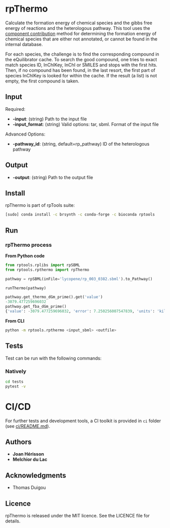 # rpThermo

Calculate the formation energy of chemical species and the gibbs free energy of reactions and the heterologous pathway. This tool uses the [component contribution](https://gitlab.com/elad.noor/component-contribution) method for determining the formation energy of chemical species that are either not annotated, or cannot be found in the internal database.

For each species, the challenge is to find the corresponding compound in the eQuilibrator cache. To search the good compound, one tries to exact match species ID, InChIKey, InChI or SMILES and stops with the first hits. Then, if no compound has been found, in the last resort, the first part of species InChIKey is looked for within the cache. If the result (a list) is not empty, the first compound is taken.

## Input

Required:
* **-input**: (string) Path to the input file
* **-input_format**: (string) Valid options: tar, sbml. Format of the input file

Advanced Options:
* **-pathway_id**: (string, default=rp_pathway) ID of the heterologous pathway

## Output

* **-output**: (string) Path to the output file 

## Install
rpThermo is part of rpTools suite:
```sh
[sudo] conda install -c brsynth -c conda-forge -c bioconda rptools
```

## Run

### rpThermo process
**From Python code**
```python
from rptools.rplibs import rpSBML
from rptools.rpthermo import rpThermo

pathway = rpSBML(inFile='lycopene/rp_003_0382.sbml').to_Pathway()

runThermo(pathway)

pathway.get_thermo_dGm_prime().get('value')
-3079.477259696032
pathway.get_fba_dGm_prime()
{'value': -3079.477259696032, 'error': 7.250256007547839, 'units': 'kilojoule / mole'}
```
**From CLI**
```sh
python -m rptools.rpthermo <input_sbml> <outfile>
```

## Tests
Test can be run with the following commands:

### Natively
```bash
cd tests
pytest -v
```

# CI/CD
For further tests and development tools, a CI toolkit is provided in `ci` folder (see [ci/README.md](ci/README.md)).


## Authors

* **Joan Hérisson**
* **Melchior du Lac**

## Acknowledgments

* Thomas Duigou


## Licence
rpThermo is released under the MIT licence. See the LICENCE file for details.

